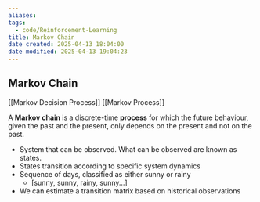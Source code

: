 ```yaml
---
aliases: 
tags:
  - code/Reinforcement-Learning
title: Markov Chain
date created: 2025-04-13 18:04:00
date modified: 2025-04-13 19:04:23
---
```


## Markov Chain

[[Markov Decision Process]] [[Markov Process]]

A **Markov chain** is a discrete-time **process** for which the future behaviour, given the past and the present, only depends on the present and not on the past.

- System that can be observed. What can be observed are known as states.
- States transition according to specific system dynamics
- Sequence of days, classified as either sunny or rainy
	- \[sunny, sunny, rainy, sunny...]
- We can estimate a transition matrix based on historical observations